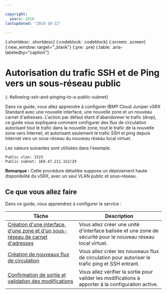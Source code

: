 ```yaml
---

copyright:
  years: 2018
lastupdated: "2018-10-22"

---
```


{:shortdesc: .shortdesc}
{:codeblock: .codeblock}
{:screen: .screen}
{:new_window: target="_blank"}
{:pre: .pre}
{:table: .aria-labeledby="caption"}

# Autorisation du trafic SSH et de Ping vers un sous-réseau public
{: #allowing-ssh-and-pinging-to-a-public-subnet}

Dans ce guide, vous allez apprendre à configurer IBM® Cloud Juniper vSRX Standard avec une nouvelle interface, une nouvelle zone et un nouveau carnet d'adresses. L'action par défaut étant d'abandonner le trafic (drop), ce guide vous expliquera comment configurer des flux de circulation autorisant tout le trafic dans la nouvelle zone, tout le trafic de la nouvelle zone vers Internet, et autorisant seulement le trafic SSH et ping depuis Internet vers un sous-réseau du nouveau réseau local virtuel.

Les valeurs suivantes sont utilisées dans l'exemple.
```
Public vlan: 1523
Public subnet: 169.47.211.152/29
```

**Remarque :** Cette procédure détaillée suppose un déploiement haute disponibilité du vSRX, avec un seul VLAN public et sous-réseau.

## Ce que vous allez faire

Dans ce guide, vous apprendrez à configurer le service :

Tâche  | Description
------------- | -------------
[Création d'une interface, d'une zone et d'un sous-réseau de carnet d'adresses](/docs/infrastructure/vsrx?topic=vsrx-creating-the-new-interface-zone-and-address-book-subnet) | Vous allez créer une unité d'interface balisée et une zone de sécurité pour le nouveau réseau local virtuel.
[Création de nouveaux flux de circulation](/docs/infrastructure/vsrx?topic=vsrx-creating-your-new-traffic-flows) | Vous allez créer les nouveaux flux de circulation pour autoriser le trafic ping et SSH entrant.
[Confirmation de sortie et validation des modifications](/docs/infrastructure/vsrx?topic=vsrx-confirming-the-output-and-commiting-the-changes) | Vous allez vérifier la sortie pour valider les modifications à apporter à la configuration active.
